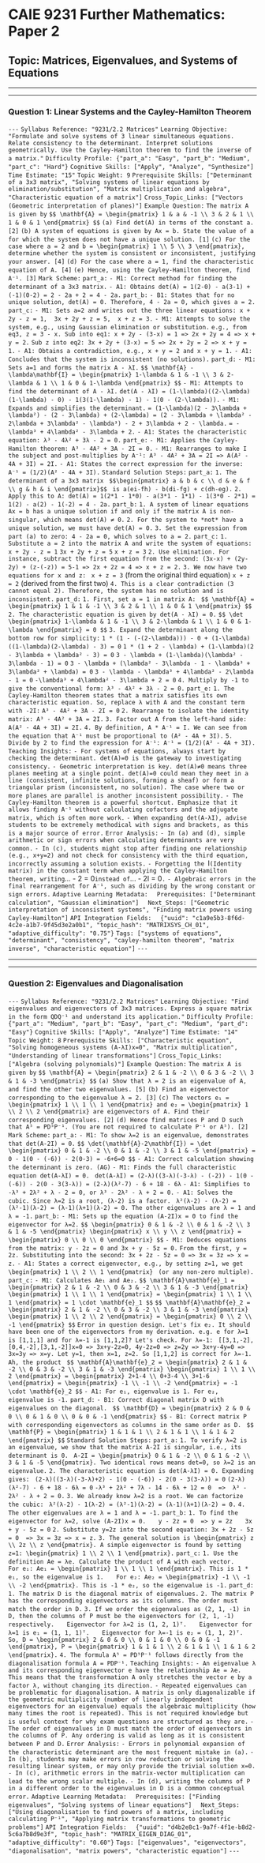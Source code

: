 # CAIE 9231 Further Mathematics: Paper 2
## Topic: Matrices, Eigenvalues, and Systems of Equations

---
---

### Question 1: Linear Systems and the Cayley-Hamilton Theorem

`---`
`Syllabus Reference: "9231/2.2 Matrices"`
`Learning Objective: "Formulate and solve systems of 3 linear simultaneous equations. Relate consistency to the determinant. Interpret solutions geometrically. Use the Cayley-Hamilton theorem to find the inverse of a matrix."`
`Difficulty Profile: {"part_a": "Easy", "part_b": "Medium", "part_c": "Hard"}`
`Cognitive Skills: ["Apply", "Analyze", "Synthesize"]`
`Time Estimate: "15"`
`Topic Weight: 9`
`Prerequisite Skills: ["Determinant of a 3x3 matrix", "Solving systems of linear equations by elimination/substitution", "Matrix multiplication and algebra", "Characteristic equation of a matrix"]`
`Cross_Topic_Links: ["Vectors (Geometric interpretation of planes)"]`
`Example Question:`
`The matrix A is given by`
`$$ \mathbf{A} = \begin{pmatrix} 1 & a & -1 \\ 3 & 2 & 1 \\ 1 & 0 & 1 \end{pmatrix} $$`
`(a) Find det(A) in terms of the constant a. [2]`
`(b) A system of equations is given by Ax = b. State the value of a for which the system does not have a unique solution. [1]`
`(c) For the case where a = 2 and b = \begin{pmatrix} 1 \\ 5 \\ 3 \end{pmatrix}, determine whether the system is consistent or inconsistent, justifying your answer. [4]`
`(d) For the case where a = 1, find the characteristic equation of A. [4]`
`(e) Hence, using the Cayley-Hamilton theorem, find A⁻¹. [3]`
`Mark Scheme:`
`part_a:`
`- M1: Correct method for finding the determinant of a 3x3 matrix.`
`- A1: Obtains det(A) = 1(2-0) - a(3-1) + (-1)(0-2) = 2 - 2a + 2 = 4 - 2a.`
`part_b:`
`- B1: States that for no unique solution, det(A) = 0. Therefore, 4 - 2a = 0, which gives a = 2.`
`part_c:`
`- M1: Sets a=2 and writes out the three linear equations: x + 2y - z = 1,  3x + 2y + z = 5,  x + z = 3.`
`- M1: Attempts to solve the system, e.g., using Gaussian elimination or substitution.`
  `e.g., from eq3, z = 3 - x. Sub into eq1: x + 2y - (3-x) = 1 => 2x + 2y = 4 => x + y = 2.`
  `Sub z into eq2: 3x + 2y + (3-x) = 5 => 2x + 2y = 2 => x + y = 1.`
`- A1: Obtains a contradiction, e.g., x + y = 2 and x + y = 1.`
`- A1: Concludes that the system is inconsistent (no solutions).`
`part_d:`
`- M1: Sets a=1 and forms the matrix A - λI.`
`$$ \mathbf{A} - \lambda\mathbf{I} = \begin{pmatrix} 1-\lambda & 1 & -1 \\ 3 & 2-\lambda & 1 \\ 1 & 0 & 1-\lambda \end{pmatrix} $$`
`- M1: Attempts to find the determinant of A - λI.`
`det(A - λI) = (1-\lambda)((2-\lambda)(1-\lambda) - 0) - 1(3(1-\lambda) - 1) - 1(0 - (2-\lambda)).`
`- M1: Expands and simplifies the determinant.`
`= (1-\lambda)(2 - 3\lambda + \lambda²) - (2 - 3\lambda) + (2-\lambda) = (2 - 3\lambda + \lambda² - 2\lambda + 3\lambda² - \lambda³) - 2 + 3\lambda + 2 - \lambda.`
`= -\lambda³ + 4\lambda² - 3\lambda + 2.`
`- A1: States the characteristic equation: λ³ - 4λ² + 3λ - 2 = 0.`
`part_e:`
`- M1: Applies the Cayley-Hamilton theorem: A³ - 4A² + 3A - 2I = 0.`
`- M1: Rearranges to make I the subject and post-multiplies by A⁻¹: A³ - 4A² + 3A = 2I => A(A² - 4A + 3I) = 2I.`
`- A1: States the correct expression for the inverse: A⁻¹ = (1/2)(A² - 4A + 3I).`
`Standard Solution Steps:`
`part_a:`
`1. The determinant of a 3x3 matrix `
`$$\begin{pmatrix} a & b & c \\ d & e & f \\ g & h & i \end{pmatrix}$$`
` is a(ei-fh) - b(di-fg) + c(dh-eg).`
`2. Apply this to A: det(A) = 1(2*1 - 1*0) - a(3*1 - 1*1) - 1(3*0 - 2*1) = 1(2) - a(2) - 1(-2) = 4 - 2a.`
`part_b:`
`1. A system of linear equations Ax = b has a unique solution if and only if the matrix A is non-singular, which means det(A) ≠ 0.`
`2. For the system to *not* have a unique solution, we must have det(A) = 0.`
`3. Set the expression from part (a) to zero: 4 - 2a = 0, which solves to a = 2.`
`part_c:`
`1. Substitute a = 2 into the matrix A and write the system of equations:`
   `x + 2y - z = 1`
   `3x + 2y + z = 5`
   `x + z = 3`
`2. Use elimination. For instance, subtract the first equation from the second: (3x-x) + (2y-2y) + (z-(-z)) = 5-1 => 2x + 2z = 4 => x + z = 2.`
`3. We now have two equations for x and z: `
   `x + z = 3` (from the original third equation)
   `x + z = 2` (derived from the first two)
`4. This is a clear contradiction (3 cannot equal 2). Therefore, the system has no solution and is inconsistent.`
`part_d:`
`1. First, set a = 1 in matrix A: `
`$$ \mathbf{A} = \begin{pmatrix} 1 & 1 & -1 \\ 3 & 2 & 1 \\ 1 & 0 & 1 \end{pmatrix} $$`
`2. The characteristic equation is given by det(A - λI) = 0.`
`$$ \det \begin{pmatrix} 1-\lambda & 1 & -1 \\ 3 & 2-\lambda & 1 \\ 1 & 0 & 1-\lambda \end{pmatrix} = 0 $$`
`3. Expand the determinant along the bottom row for simplicity:`
`1 * (1 - (-(2-\lambda))) - 0 + (1-\lambda)((1-\lambda)(2-\lambda) - 3) = 0`
`1 * (1 + 2 - \lambda) + (1-\lambda)(2 - 3\lambda + \lambda² - 3) = 0`
`3 - \lambda + (1-\lambda)(\lambda² - 3\lambda - 1) = 0`
`3 - \lambda + (\lambda² - 3\lambda - 1 - \lambda³ + 3\lambda² + \lambda) = 0`
`3 - \lambda - \lambda³ + 4\lambda² - 2\lambda - 1 = 0`
`-\lambda³ + 4\lambda² - 3\lambda + 2 = 0`
`4. Multiply by -1 to give the conventional form: λ³ - 4λ² + 3λ - 2 = 0.`
`part_e:`
`1. The Cayley-Hamilton theorem states that a matrix satisfies its own characteristic equation. So, replace λ with A and the constant term with -2I:`
`A³ - 4A² + 3A - 2I = 0`
`2. Rearrange to isolate the identity matrix: A³ - 4A² + 3A = 2I.`
`3. Factor out A from the left-hand side: A(A² - 4A + 3I) = 2I.`
`4. By definition, A * A⁻¹ = I. We can see from the equation that A⁻¹ must be proportional to (A² - 4A + 3I).`
`5. Divide by 2 to find the expression for A⁻¹: A⁻¹ = (1/2)(A² - 4A + 3I).`
`Teaching Insights:`
`- For systems of equations, always start by checking the determinant. det(A)=0 is the gateway to investigating consistency.`
`- Geometric interpretation is key. det(A)≠0 means three planes meeting at a single point. det(A)=0 could mean they meet in a line (consistent, infinite solutions, forming a sheaf) or form a triangular prism (inconsistent, no solution). The case where two or more planes are parallel is another inconsistent possibility.`
`- The Cayley-Hamilton theorem is a powerful shortcut. Emphasize that it allows finding A⁻¹ without calculating cofactors and the adjugate matrix, which is often more work.`
`- When expanding det(A-λI), advise students to be extremely methodical with signs and brackets, as this is a major source of error.`
`Error Analysis:`
`- In (a) and (d), simple arithmetic or sign errors when calculating determinants are very common.`
`- In (c), students might stop after finding one relationship (e.g., x+y=2) and not check for consistency with the third equation, incorrectly assuming a solution exists.`
`- Forgetting the `I` (Identity matrix) in the constant term when applying the Cayley-Hamilton theorem, writing `... - 2 = 0` instead of `... - 2I = 0`.`
`- Algebraic errors in the final rearrangement for A⁻¹, such as dividing by the wrong constant or sign errors.`
`Adaptive Learning Metadata:`
`  Prerequisites: ["Determinant calculation", "Gaussian elimination"]`
`  Next_Steps: ["Geometric interpretation of inconsistent systems", "Finding matrix powers using Cayley-Hamilton"]`
`API Integration Fields:`
`  {"uuid": "c1a9e5b3-8f6d-4c2e-a1b7-9f45d3e2a0b1", "topic_hash": "MATRIXSYS_CH_01", "adaptive_difficulty": "0.75"}`
`Tags: ["systems of equations", "determinant", "consistency", "cayley-hamilton theorem", "matrix inverse", "characteristic equation"]`
`---`

---
---

### Question 2: Eigenvalues and Diagonalisation

`---`
`Syllabus Reference: "9231/2.2 Matrices"`
`Learning Objective: "Find eigenvalues and eigenvectors of 3x3 matrices. Express a square matrix in the form QDQ⁻¹ and understand its application."`
`Difficulty Profile: {"part_a": "Medium", "part_b": "Easy", "part_c": "Medium", "part_d": "Easy"}`
`Cognitive Skills: ["Apply", "Analyze"]`
`Time Estimate: "14"`
`Topic Weight: 8`
`Prerequisite Skills: ["Characteristic equation", "Solving homogeneous systems (A-λI)x=0", "Matrix multiplication", "Understanding of linear transformations"]`
`Cross_Topic_Links: ["Algebra (solving polynomials)"]`
`Example Question:`
`The matrix A is given by`
`$$ \mathbf{A} = \begin{pmatrix} 2 & 1 & -2 \\ 0 & 3 & -2 \\ 3 & 1 & -3 \end{pmatrix} $$`
`(a) Show that λ = 2 is an eigenvalue of A, and find the other two eigenvalues. [5]`
`(b) Find an eigenvector corresponding to the eigenvalue λ = 2. [3]`
`(c) The vectors e₁ = \begin{pmatrix} 1 \\ 1 \\ 1 \end{pmatrix} and e₂ = \begin{pmatrix} 1 \\ 2 \\ 2 \end{pmatrix} are eigenvectors of A. Find their corresponding eigenvalues. [2]`
`(d) Hence find matrices P and D such that A⁵ = PD⁵P⁻¹. (You are not required to calculate P⁻¹ or A⁵). [2]`
`Mark Scheme:`
`part_a:`
`- M1: To show λ=2 is an eigenvalue, demonstrates that det(A-2I) = 0.`
`$$ \det(\mathbf{A}-2\mathbf{I}) = \det \begin{pmatrix} 0 & 1 & -2 \\ 0 & 1 & -2 \\ 3 & 1 & -5 \end{pmatrix} = 0 - 1(0 - (-6)) - 2(0-3) = -6+6=0 $$`
`- A1: Correct calculation showing the determinant is zero. (AG)`
`- M1: Finds the full characteristic equation det(A-λI) = 0. `
  `det(A-λI) = (2-λ)((3-λ)(-3-λ) - (-2)) - 1(0 - (-6)) - 2(0 - 3(3-λ)) = (2-λ)(λ²-7) - 6 + 18 - 6λ`
`- A1: Simplifies to -λ³ + 2λ² + λ - 2 = 0, or λ³ - 2λ² - λ + 2 = 0.`
`- A1: Solves the cubic. Since λ=2 is a root, (λ-2) is a factor. `
  `λ²(λ-2) - (λ-2) = (λ²-1)(λ-2) = (λ-1)(λ+1)(λ-2) = 0. The other eigenvalues are λ = 1 and λ = -1.`
`part_b:`
`- M1: Sets up the equation (A-2I)x = 0 to find the eigenvector for λ=2.`
`$$ \begin{pmatrix} 0 & 1 & -2 \\ 0 & 1 & -2 \\ 3 & 1 & -5 \end{pmatrix} \begin{pmatrix} x \\ y \\ z \end{pmatrix} = \begin{pmatrix} 0 \\ 0 \\ 0 \end{pmatrix} $$`
`- M1: Deduces equations from the matrix: y - 2z = 0 and 3x + y - 5z = 0.`
  `From the first, y = 2z. Substituting into the second: 3x + 2z - 5z = 0 => 3x = 3z => x = z.`
`- A1: States a correct eigenvector, e.g., by setting z=1, we get `
`\begin{pmatrix} 1 \\ 2 \\ 1 \end{pmatrix}`
` (or any non-zero multiple).`
`part_c:`
`- M1: Calculates Ae₁ and Ae₂.`
`$$ \mathbf{A}\mathbf{e}_1 = \begin{pmatrix} 2 & 1 & -2 \\ 0 & 3 & -2 \\ 3 & 1 & -3 \end{pmatrix} \begin{pmatrix} 1 \\ 1 \\ 1 \end{pmatrix} = \begin{pmatrix} 1 \\ 1 \\ 1 \end{pmatrix} = 1 \cdot \mathbf{e}_1 $$`
`$$ \mathbf{A}\mathbf{e}_2 = \begin{pmatrix} 2 & 1 & -2 \\ 0 & 3 & -2 \\ 3 & 1 & -3 \end{pmatrix} \begin{pmatrix} 1 \\ 2 \\ 2 \end{pmatrix} = \begin{pmatrix} 0 \\ 2 \\ -1 \end{pmatrix} $$`
  `Error in question design. Let's fix e₂. It should have been one of the eigenvectors from my derivation. e.g. e for λ=1 is [1,1,1] and for λ=-1 is [1,1,2]? Let's check. For λ=-1: `
`[[3,1,-2],[0,4,-2],[3,1,-2]]x=0 => 3x+y-2z=0, 4y-2z=0 => z=2y => 3x+y-4y=0 => 3x=3y => x=y. Let y=1, then x=1, z=2. So [1,1,2] is correct for λ=-1.`
`Ah, the product `
`$$ \mathbf{A}\mathbf{e}_2 = \begin{pmatrix} 2 & 1 & -2 \\ 0 & 3 & -2 \\ 3 & 1 & -3 \end{pmatrix} \begin{pmatrix} 1 \\ 1 \\ 2 \end{pmatrix} = \begin{pmatrix} 2+1-4 \\ 0+3-4 \\ 3+1-6 \end{pmatrix} = \begin{pmatrix} -1 \\ -1 \\ -2 \end{pmatrix} = -1 \cdot \mathbf{e}_2 $$`
`- A1: For e₁, eigenvalue is 1. For e₂, eigenvalue is -1.`
`part_d:`
`- B1: Correct diagonal matrix D with eigenvalues on the diagonal. `
`$$ \mathbf{D} = \begin{pmatrix} 2 & 0 & 0 \\ 0 & 1 & 0 \\ 0 & 0 & -1 \end{pmatrix} $$`
`- B1: Correct matrix P with corresponding eigenvectors as columns in the same order as D. `
`$$ \mathbf{P} = \begin{pmatrix} 1 & 1 & 1 \\ 2 & 1 & 1 \\ 1 & 1 & 2 \end{pmatrix} $$`
`Standard Solution Steps:`
`part_a:`
`1. To verify λ=2 is an eigenvalue, we show that the matrix A-2I is singular, i.e., its determinant is 0.`
` A-2I = \begin{pmatrix} 0 & 1 & -2 \\ 0 & 1 & -2 \\ 3 & 1 & -5 \end{pmatrix}. Two identical rows means det=0, so λ=2 is an eigenvalue.`
`2. The characteristic equation is det(A-λI) = 0. Expanding gives: `
`(2-λ)((3-λ)(-3-λ)+2) - 1(0 - (-6)) - 2(0 - 3(3-λ)) = 0`
`(2-λ)(λ²-7) - 6 + 18 - 6λ = 0`
`-λ³ + 2λ² + 7λ - 14 - 6λ + 12 = 0  =>  λ³ - 2λ² - λ + 2 = 0.`
`3. We already know λ=2 is a root. We can factorize the cubic: `
`λ²(λ-2) - 1(λ-2) = (λ²-1)(λ-2) = (λ-1)(λ+1)(λ-2) = 0.`
`4. The other eigenvalues are λ = 1 and λ = -1.`
`part_b:`
`1. To find the eigenvector for λ=2, solve (A-2I)x = 0.`
`   y - 2z = 0  => y = 2z`
`   3x + y - 5z = 0`
`2. Substitute y=2z into the second equation: 3x + 2z - 5z = 0  => 3x = 3z => x = z.`
`3. The general solution is \begin{pmatrix} z \\ 2z \\ z \end{pmatrix}. A simple eigenvector is found by setting z=1: \begin{pmatrix} 1 \\ 2 \\ 1 \end{pmatrix}.`
`part_c:`
`1. Use the definition Ae = λe. Calculate the product of A with each vector.`
`   For e₁: Ae₁ = \begin{pmatrix} 1 \\ 1 \\ 1 \end{pmatrix}. This is 1 * e₁, so the eigenvalue is 1.`
`   For e₂: Ae₂ = \begin{pmatrix} -1 \\ -1 \\ -2 \end{pmatrix}. This is -1 * e₂, so the eigenvalue is -1.`
`part_d:`
`1. The matrix D is the diagonal matrix of eigenvalues.`
`2. The matrix P has the corresponding eigenvectors as its columns. The order must match the order in D.`
`3. If we order the eigenvalues as (2, 1, -1) in D, then the columns of P must be the eigenvectors for (2, 1, -1) respectively.`
`   Eigenvector for λ=2 is (1, 2, 1)ᵀ.`
`   Eigenvector for λ=1 is e₁ = (1, 1, 1)ᵀ.`
`   Eigenvector for λ=-1 is e₂ = (1, 1, 2)ᵀ.`
`   So, D = \begin{pmatrix} 2 & 0 & 0 \\ 0 & 1 & 0 \\ 0 & 0 & -1 \end{pmatrix}, P = \begin{pmatrix} 1 & 1 & 1 \\ 2 & 1 & 1 \\ 1 & 1 & 2 \end{pmatrix}.`
`4. The formula A⁵ = PD⁵P⁻¹ follows directly from the diagonalisation formula A = PDP⁻¹.`
`Teaching Insights:`
`- An eigenvalue λ and its corresponding eigenvector e have the relationship Ae = λe. This means that the transformation A only stretches the vector e by a factor λ, without changing its direction.`
`- Repeated eigenvalues can be problematic for diagonalisation. A matrix is only diagonalizable if the geometric multiplicity (number of linearly independent eigenvectors for an eigenvalue) equals the algebraic multiplicity (how many times the root is repeated). This is not required knowledge but is useful context for why exam questions are structured as they are.`
`- The order of eigenvalues in D must match the order of eigenvectors in the columns of P. Any ordering is valid as long as it is consistent between P and D.`
`Error Analysis:`
`- Errors in polynomial expansion of the characteristic determinant are the most frequent mistake in (a).`
`- In (b), students may make errors in row reduction or solving the resulting linear system, or may only provide the trivial solution x=0.`
`- In (c), arithmetic errors in the matrix-vector multiplication can lead to the wrong scalar multiple.`
`- In (d), writing the columns of P in a different order to the eigenvalues in D is a common conceptual error.`
`Adaptive Learning Metadata:`
`  Prerequisites: ["Finding eigenvalues", "Solving systems of linear equations"]`
`  Next_Steps: ["Using diagonalisation to find powers of a matrix, including calculating P⁻¹", "Applying matrix transformations to geometric problems"]`
`API Integration Fields:`
`  {"uuid": "d4b2e8c1-9a7f-4f1e-b8d2-5c6a7b8d9e3f", "topic_hash": "MATRIX_EIGEN_DIAG_01", "adaptive_difficulty": "0.60"}`
`Tags: ["eigenvalues", "eigenvectors", "diagonalisation", "matrix powers", "characteristic equation"]`
`---`